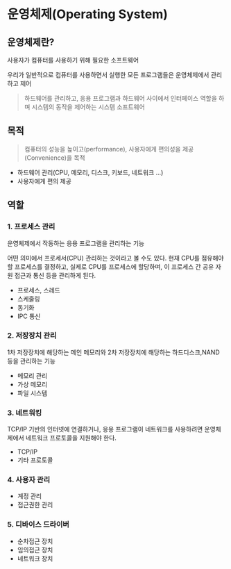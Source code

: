 # 운영체제(Operating System)

## 운영체제란?
사용자가 컴퓨터를 사용하기 위해 필요한 소프트웨어

우리가 일반적으로 컴퓨터를 사용하면서 실행한 모든 프로그램들은 운영체제에서 관리하고 제어

> 하드웨어를 관리하고, 응용 프로그램과 하드웨어 사이에서 인터페이스 역할을 하며 시스템의 동작을 제어하는 시스템 소프트웨어

## 목적
> 컴퓨터의 성능을 높이고(performance), 사용자에게 편의성을 제공(Convenience)을 목적
+ 하드웨어 관리(CPU, 메모리, 디스크, 키보드, 네트워크 ...)
+ 사용자에게 편의 제공

## 역할
### 1. 프로세스 관리
운영체제에서 작동하는 응용 프로그램을 관리하는 기능

어떤 의미에서 프로세서(CPU) 관리하는 것이라고 볼 수도 있다. 현재 CPU를 점유해야 할 프로세스를 결정하고, 실제로 CPU를 프로세스에 할당하며, 이 프로세스 간 공유 자원 접근과 통신 등을 관리하게 된다.

- 프로세스, 스레드
- 스케줄링
- 동기화
- IPC 통신
### 2. 저장장치 관리
1차 저장장치에 해당하는 메인 메모리와 2차 저장장치에 해당하는 하드디스크,NAND 등을 관리하는 기능

- 메모리 관리
- 가상 메모리
- 파일 시스템
### 3. 네트워킹
TCP/IP 기반의 인터넷에 연결하거나, 응용 프로그램이 네트워크를 사용하려면 운영체제에서 네트워크 프로토콜을 지원해야 한다.

- TCP/IP
- 기타 프로토콜
### 4. 사용자 관리
- 계정 관리
- 접근권한 관리
### 5. 디바이스 드라이버
- 순차접근 장치
- 임의접근 장치
- 네트워크 장치